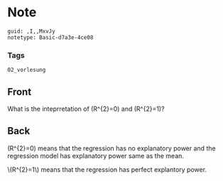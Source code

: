 # Note
```
guid: ,I,,MxvJy
notetype: Basic-d7a3e-4ce08
```

### Tags
```
02_vorlesung
```

## Front
What is the inteprretation of \(R^{2}=0\) and \(R^{2}=1\)?

## Back
\(R^{2}=0\) means that the regression has no explanatory power and
the regression model has explanatory power same as the mean.
<div>
  \(R^{2}=1\) means that the regression has perfect explantory
  power.
</div>
